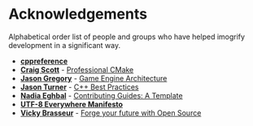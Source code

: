 # Acknowledgements

Alphabetical order list of people and groups who have helped imogrify development in a significant way.

* **[cppreference](https://cppreference.com)**
* **[Craig Scott](https://crascit.com/about)** - [Professional CMake](https://crascit.com/professional-cmake)
* **[Jason Gregory](https://www.gameenginebook.com/bio.html)** - [Game Engine Architecture](https://www.gameenginebook.com)
* **[Jason Turner](https://github.com/lefticus)** - [C++ Best Practices ](https://github.com/cpp-best-practices)
* **[Nadia Eghbal](https://github.com/nayafia)** - [Contributing Guides: A Template](https://github.com/nayafia/contributing-template)
* **[UTF-8 Everywhere Manifesto](http://utf8everywhere.org)**
* **[Vicky Brasseur](https://www.vmbrasseur.com)** - [Forge your future with Open Source](https://pragprog.com/titles/vbopens/forge-your-future-with-open-source)
